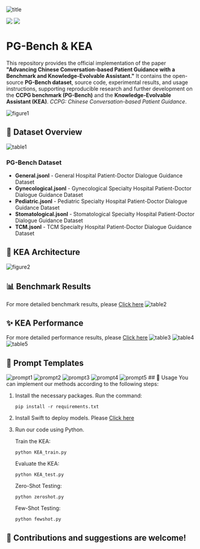 <img src="Doc/Pictures/title.png" alt="title" border="0">

<p float="left"><img src="https://img.shields.io/badge/python-v3.9+-red"> <img src="https://img.shields.io/badge/pytorch-v2.6+-blue">
   
# PG-Bench & KEA

This repository provides the official implementation of the paper **"Advancing Chinese Conversation-based Patient Guidance with a Benchmark and Knowledge-Evolvable Assistant."** It contains the open-source **PG-Bench dataset**, source code, experimental results, and usage instructions, supporting reproducible research and further development on the **CCPG benchmark (PG-Bench)** and the **Knowledge-Evolvable Assistant (KEA)**. *CCPG: Chinese Conversation-based Patient Guidance*.

<img src="Doc/Pictures/figure1.png" alt="figure1" border="0">


## 📂 Dataset Overview
<img src="Doc/Pictures/table1.png" alt="table1" border="0">

### PG-Bench Dataset
- **General.jsonl** - General Hospital Patient-Doctor Dialogue Guidance Dataset
- **Gynecological.jsonl** - Gynecological Specialty Hospital Patient-Doctor Dialogue Guidance Dataset
- **Pediatric.jsonl** - Pediatric Specialty Hospital Patient-Doctor Dialogue Guidance Dataset  
- **Stomatological.jsonl** - Stomatological Specialty Hospital Patient-Doctor Dialogue Guidance Dataset
- **TCM.jsonl** - TCM Specialty Hospital Patient-Doctor Dialogue Guidance Dataset

## 🧠 KEA Architecture
<img src="Doc/Pictures/figure2.png" alt="figure2" border="0">

## 📊 Benchmark Results
For more detailed benchmark results, please [Click here](Doc/Supplementary%20Experiments/README.md)
<img src="Doc/Pictures/table2.png" alt="table2" border="0">

## ✨ KEA Performance
For more detailed performance results, please [Click here](Doc/Supplementary%20Experiments/README.md)
<img src="Doc/Pictures/table3.png" alt="table3" border="0">
<img src="Doc/Pictures/table4.png" alt="table4" border="0">
<img src="Doc/Pictures/table5.png" alt="table5" border="0">

## 📝 Prompt Templates
<img src="Doc/Pictures/prompt1.png" alt="prompt1" border="0">
<img src="Doc/Pictures/prompt2.png" alt="prompt2" border="0">
<img src="Doc/Pictures/prompt3.png" alt="prompt3" border="0">
<img src="Doc/Pictures/prompt4.png" alt="prompt4" border="0">
<img src="Doc/Pictures/prompt5.png" alt="prompt5" border="0">
## 📖 Usage
You can implement our methods according to the following steps:

1. Install the necessary packages. Run the command:
   ```shell
   pip install -r requirements.txt
   ```
2. Install Swift to deploy models. Please [Click here](https://swift.readthedocs.io/zh-cn/latest/index.html)
3. Run our code using Python.
   
   Train the KEA:
   ```shell
   python KEA_train.py
   ```
   Evaluate the KEA:
   ```shell
   python KEA_test.py
   ```
   Zero-Shot Testing:
   ```shell
   python zeroshot.py
   ```
   Few-Shot Testing:
   ```shell
   python fewshot.py
   ```

## 🌟 Contributions and suggestions are welcome!
